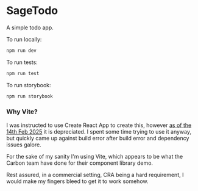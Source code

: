 # SageTodo

A simple todo app.

To run locally:
```sh
npm run dev
```

To run tests:
```sh
npm run test
```

To run storybook:
```sh
npm run storybook
```

### Why Vite?
I was instructed to use Create React App to create this, however [as of the 14th Feb 2025](https://react.dev/blog/2025/02/14/sunsetting-create-react-app) it is depreciated. I spent some time trying to use it anyway, but quickly came up against build error after build error and dependency issues galore.

For the sake of my sanity I'm using Vite, which appears to be what the Carbon team have done for their component library demo.

Rest assured, in a commercial setting, CRA being a hard requirement, I would make my fingers bleed to get it to work somehow.